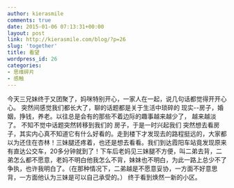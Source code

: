 ```yaml
---
author: kierasmile
comments: true
date: 2015-01-06 07:13:31+00:00
layout: post
link: http://kierasmile.com/blog/?p=26
slug: 'together'
title: 看望
wordpress_id: 26
categories:
- 思维碎片
- 感触
---
```


今天三兄妹终于又团聚了，妈咪特别开心，一家人在一起，说几句话都觉得开开心心。
         突然间感觉我们都长大了，聊的话题都是关于生活中琐碎的 现实--房子，婚姻，挣钱，养老。以往总是会有的那些不着边际的趣事越来越少了，  越来越淡了。
           不知不觉中话题突然转移到我们的 房子，于是一时兴起我们  突然想去看房子，其实内心真不知道它有什么好看的。走到楼下才发现去的路程挺远的，大家都以为还住在杏林！三妹腿还疼着，也还是想去看看。我们到达霞阳车站竟发现原来有直达公交车，20多分钟就到了！下车后老妈见三妹腿不方便，叫二弟去背，二弟怎么都不愿意，老妈不明白他我怎么不背，妹妹也不明白，为此一路上总少不了争执，也许我明白了。（在那种情况下，二弟越是不愿意妥协，一方面不好意思背，一方面他认为三妹是可以自己承受的。）
终于看到焕然一新的小区。

